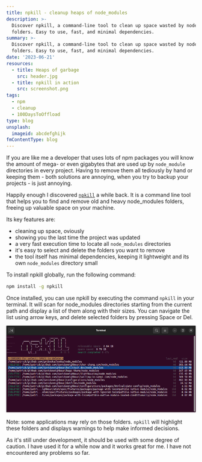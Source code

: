 ```yaml
---
title: npkill - cleanup heaps of node_modules
description: >-
  Discover npkill, a command-line tool to clean up space wasted by node_modules
  folders. Easy to use, fast, and minimal dependencies.
summary: >-
  Discover npkill, a command-line tool to clean up space wasted by node_modules
  folders. Easy to use, fast, and minimal dependencies.
date: '2023-06-21'
resources:
  - title: Heaps of garbage
    src: header.jpg
  - title: npkill in action
    src: screenshot.png
tags:
  - npm
  - cleanup
  - 100DaysToOffload
type: blog
unsplash:
  imageid: abcdefghijk
fmContentType: blog
---
```


If you are like me a developer that uses lots of npm packages you will know the amount of mega- or even gigabytes that are used up by `node_module` directories in every project. Having to remove them all tediously by hand or keeping them - both solutions are annoying, when you try to backup your projects - is just annoying.

Happily enough I discovered [`npkill`](https://github.com/voidcosmos/npkill) a while back. It is a command line tool that helps you to find and remove old and heavy node\_modules folders, freeing up valuable space on your machine.

Its key features are:

*   cleaning up space, oviously
*   showing you the last time the project was updated
*   a very fast execution time to locate all `node_modules` directories
*   it's easy to select and delete the folders you want to remove
*   the tool itself has minimal dependencies, keeping it lightweight and its own `node_modules` directory small

To install npkill globally, run the following command:

```bash
npm install -g npkill
```

Once installed, you can use npkill by executing the command `npkill` in your terminal. It will scan for node\_modules directories starting from the current path and display a list of them along with their sizes. You can navigate the list using arrow keys, and delete selected folders by pressing Space or Del.

![npkill in action](screenshot.png)

Note: some applications may rely on those folders. `npkill` will highlight these folders and displays warnings to help make informed decisions.

As it's still under development, it should be used with some degree of caution. I have used it for a while now and it works great for me. I have not encountered any problems so far.
